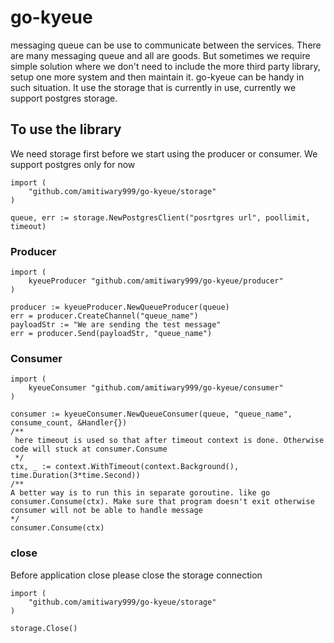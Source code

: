 # go-kyeue

messaging queue can be use to communicate between the services. There are many messaging queue and all are goods. But sometimes we require simple solution where we don't need to include the more third party library, setup one more system and then maintain it. go-kyeue can be handy in such situation. It use the storage that is currently in use, currently we support postgres storage. 

## To use the library

We need storage first before we start using the producer or consumer. We support postgres only for now

```
import (
    "github.com/amitiwary999/go-kyeue/storage"
)

queue, err := storage.NewPostgresClient("posrtgres url", poollimit, timeout)
```

### Producer
```
import (
    kyeueProducer "github.com/amitiwary999/go-kyeue/producer"
)

producer := kyeueProducer.NewQueueProducer(queue)
err = producer.CreateChannel("queue_name")
payloadStr := "We are sending the test message"
err = producer.Send(payloadStr, "queue_name")
```

### Consumer
```
import (
    kyeueConsumer "github.com/amitiwary999/go-kyeue/consumer"
)

consumer := kyeueConsumer.NewQueueConsumer(queue, "queue_name", consume_count, &Handler{})
/**
 here timeout is used so that after timeout context is done. Otherwise code will stuck at consumer.Consume
 */
ctx, _ := context.WithTimeout(context.Background(), time.Duration(3*time.Second))
/** 
A better way is to run this in separate goroutine. like go consumer.Consume(ctx). Make sure that program doesn't exit otherwise consumer will not be able to handle message
*/
consumer.Consume(ctx)
```

### close
Before application close please close the storage connection
```
import (
    "github.com/amitiwary999/go-kyeue/storage"
)

storage.Close()

```
 